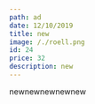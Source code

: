 ```yaml
---
path: ad
date: 12/10/2019
title: new
image: /./roell.png
id: 24
price: 32
description: new
---
```

newnewnewnewnew
